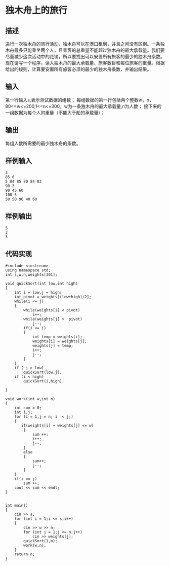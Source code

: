 # 独木舟上的旅行

## 描述
进行一次独木舟的旅行活动，独木舟可以在港口租到，并且之间没有区别。一条独木舟最多只能乘坐两个人，且乘客的总重量不能超过独木舟的最大承载量。我们要尽量减少这次活动中的花销，所以要找出可以安置所有旅客的最少的独木舟条数。现在请写一个程序，读入独木舟的最大承载量、旅客数目和每位旅客的重量。根据给出的规则，计算要安置所有旅客必须的最少的独木舟条数，并输出结果。

## 输入
第一行输入s,表示测试数据的组数；
每组数据的第一行包括两个整数w，n，80<=w<=200,1<=n<=300，w为一条独木舟的最大承载量,n为人数；
接下来的一组数据为每个人的重量（不能大于船的承载量）；

## 输出

每组人数所需要的最少独木舟的条数。

## 样例输入

	3
	85 6
	5 84 85 80 84 83
	90 3
	90 45 60
	100 5
	50 50 90 40 60
	
## 样例输出

	5
	3
	3

## 代码实现

	#include <iostream>
	using namespace std;
	int s,w,n,weights[301];

	void quickSort(int low,int high)
	{
		int i = low,j = high;
		int pivot = weights[(low+high)/2];
		while(i <= j)
		{
			while(weights[i] < pivot)
				i++;
			while(weights[j] >  pivot)
				j--;
			if(i <= j)
			{
				int temp = weights[i];
				weights[i] = weights[j];
				weights[j] = temp;
				i++;
				j--;
			}
		}
		if ( j > low)
			quickSort(low,j);
		if (i < high)
			quickSort(i,high);

	}

	void work(int w,int n)
	{
		int sum = 0;
		int i,j;
		for (i = 1,j = n; i  < j;)
    	{
     	   if(weights[i] + weights[j] <= w)
        	{
            	sum ++;
          	  	i++;
            	j--;
        	}
        	else
        	{
            	sum++;
            	j--;
        	}
    	}
    	if(i == j)
        	sum ++;
    	cout << sum << endl;
	}


	int main()
	{
		cin >> s;
		for (int i = 1;i <= s;i++)
		{
			cin >> w >> n;
			for (int j = 1;j <= n;j++)
				cin >> weights[j];
			quickSort(1,n);
			work(w,n);
		}
		return n;
	}


